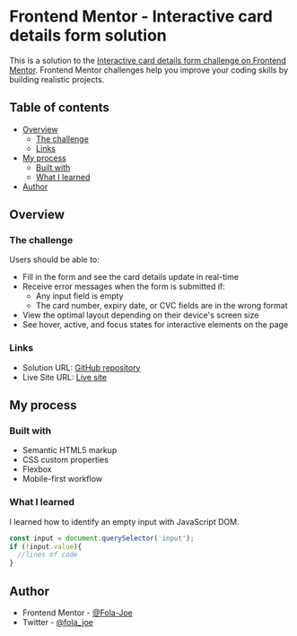 # Frontend Mentor - Interactive card details form solution

This is a solution to the [Interactive card details form challenge on Frontend Mentor](https://www.frontendmentor.io/challenges/interactive-card-details-form-XpS8cKZDWw). Frontend Mentor challenges help you improve your coding skills by building realistic projects. 

## Table of contents

- [Overview](#overview)
  - [The challenge](#the-challenge)
  - [Links](#links)
- [My process](#my-process)
  - [Built with](#built-with)
  - [What I learned](#what-i-learned)
- [Author](#author)

## Overview

### The challenge

Users should be able to:

- Fill in the form and see the card details update in real-time
- Receive error messages when the form is submitted if:
  - Any input field is empty
  - The card number, expiry date, or CVC fields are in the wrong format
- View the optimal layout depending on their device's screen size
- See hover, active, and focus states for interactive elements on the page


### Links

- Solution URL: [GitHub repository](https://github.com/Fola-Joe/Interactive-card-details-form.git)
- Live Site URL: [Live site](https://fola-joe.github.io/Interactive-card-details-form/)

## My process

### Built with

- Semantic HTML5 markup
- CSS custom properties
- Flexbox
- Mobile-first workflow

### What I learned

I learned how to identify an empty input with JavaScript DOM.

```js
const input = document.querySelector('input');
if (!input.value){
  //lines of code
}
```

## Author

- Frontend Mentor - [@Fola-Joe](https://www.frontendmentor.io/profile/Fola-Joe)
- Twitter - [@fola_joe](https://twitter.com/fola_joe)